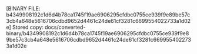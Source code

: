 [BINARY FILE: b4349908192c1d6d4b78ca1745f19ae6906295cfdbc0755ce939f9e89be57c3cb4a648e5616706cdbd9652d4461c24de61cf3281c6699554022733a1d02e]
Stored copy: docs/converted-binary/b4349908192c1d6d4b78ca1745f19ae6906295cfdbc0755ce939f9e89be57c3cb4a648e5616706cdbd9652d4461c24de61cf3281c6699554022733a1d02e
